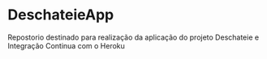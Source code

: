 # DeschateieApp
Repostorio destinado para realização da aplicação do projeto Deschateie e Integração Continua com o Heroku
